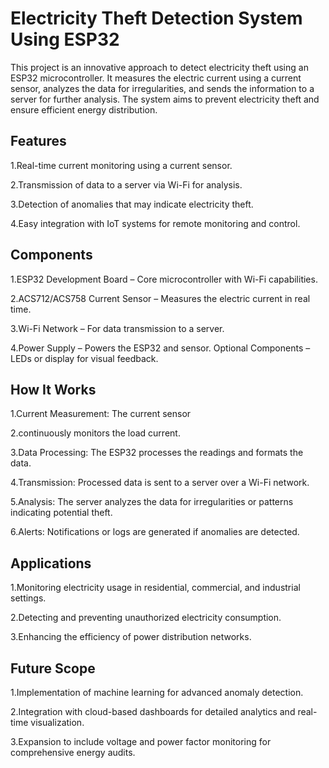 
# Electricity Theft Detection System Using ESP32
This project is an innovative approach to detect electricity theft using an ESP32 microcontroller. It measures the electric current using a current sensor, analyzes the data for irregularities, and sends the information to a server for further analysis. The system aims to prevent electricity theft and ensure efficient energy distribution.

## Features
1.Real-time current monitoring using a current sensor. 

2.Transmission of data to a server via Wi-Fi for analysis.

3.Detection of anomalies that may indicate electricity theft.

4.Easy integration with IoT systems for remote monitoring and control.
## Components
1.ESP32 Development Board – Core microcontroller with Wi-Fi capabilities.

2.ACS712/ACS758 Current Sensor – Measures the electric current in real time.

3.Wi-Fi Network – For data transmission to a server.

4.Power Supply – Powers the ESP32 and sensor.
Optional Components – LEDs or display for visual feedback.
## How It Works
1.Current Measurement: The current sensor 

2.continuously monitors the load current.

3.Data Processing: The ESP32 processes the readings and formats the data.

4.Transmission: Processed data is sent to a server over a Wi-Fi network.

5.Analysis: The server analyzes the data for irregularities or patterns indicating potential theft.

6.Alerts: Notifications or logs are generated if anomalies are detected.
## Applications
1.Monitoring electricity usage in residential, commercial, and industrial settings.

2.Detecting and preventing unauthorized electricity consumption.

3.Enhancing the efficiency of power distribution networks.
## Future Scope
1.Implementation of machine learning for advanced anomaly detection.

2.Integration with cloud-based dashboards for detailed analytics and real-time visualization.

3.Expansion to include voltage and power factor monitoring for comprehensive energy audits.

